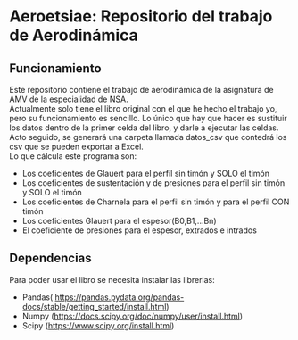 # Aeroetsiae: Repositorio del trabajo de Aerodinámica
## Funcionamiento
Este repositorio contiene el trabajo de aerodinámica de la asignatura de AMV de la especialidad de NSA.  
Actualmente solo tiene el libro original con el que he hecho el trabajo yo, pero su funcionamiento es sencillo. Lo único que hay que hacer es sustituir los datos dentro de la primer celda del libro, y darle a ejecutar las celdas. Acto seguido, se generará una carpeta llamada datos_csv que contedrá los csv que se pueden exportar a Excel.  
Lo que cálcula este programa son:
- Los coeficientes de Glauert para el perfil sin timón y SOLO el timón
- Los coeficientes de sustentación y de presiones para el perfil sin timón y SOLO el timón
- Los coeficientes de Charnela para el perfil sin timón y para el perfil CON timón
- Los coeficientes Glauert para el espesor(B0,B1,...Bn)
- El coeficiente de presiones para el espesor, extrados e intrados

## Dependencias
Para poder usar el libro se necesita instalar las librerias:
- Pandas( https://pandas.pydata.org/pandas-docs/stable/getting_started/install.html)
- Numpy (https://docs.scipy.org/doc/numpy/user/install.html)
- Scipy (https://www.scipy.org/install.html)
